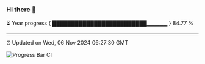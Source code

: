 ### Hi there 👋

⏳ Year progress { █████████████████████████▁▁▁▁▁ } 84.77 %

---

⏰ Updated on Wed, 06 Nov 2024 06:27:30 GMT

![Progress Bar CI](https://github.com/liununu/liununu/workflows/Progress%20Bar%20CI/badge.svg)

